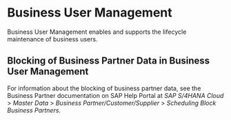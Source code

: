 <!-- loio1d973fea397e44fa91b8f536d6c3612a -->

# Business User Management

Business User Management enables and supports the lifecycle maintenance of business users.



<a name="loio1d973fea397e44fa91b8f536d6c3612a__section_fq5_rb4_1cb"/>

## Blocking of Business Partner Data in Business User Management

For information about the blocking of business partner data, see the Business Partner documentation on SAP Help Portal at *SAP S/4HANA Cloud* \> *Master Data* \> *Business Partner/Customer/Supplier* \> *Scheduling Block Business Partners*.

